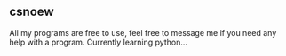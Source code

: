 ## csnoew
All my programs are free to use, feel free to message me if you need any help with a program.
Currently learning python...
